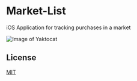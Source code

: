 # Market-List
iOS Application for tracking purchases in a market

![Image of Yaktocat](https://problemvar-test.s3.eu-central-1.amazonaws.com/logo)

## License
[MIT](https://choosealicense.com/licenses/mit/)

